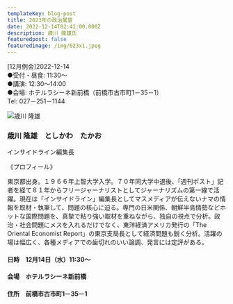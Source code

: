 ```yaml
---
templateKey: blog-post
title: 2023年の政治展望
date: 2022-12-14T02:41:00.000Z
description: 歳川 隆雄氏
featuredpost: false
featuredimage: /img/023x1.jpeg
---
```

\[12月例会]2022-12-14\
●受付・昼食: 11:30〜\
●講演: 12:30〜14:00\
●会場: ホテルラシーネ新前橋（前橋市古市町1－35－1）\
T﻿el: 027－251－1144

![歳川 隆雄](/img/023x1.jpeg "歳川 隆雄　としかわ たかお")

### 歳川 隆雄　としかわ　たかお

インサイドライン編集長

《プロフィール》

東京都出身。１９６６年上智大学入学。７０年同大学中退後、「週刊ポスト」記者を経て８１年からフリージャーナリストとしてジャーナリズムの第一線で活躍。現在は「インサイドライン」編集長としてマスメディアが伝えないナマの情報を取材・執筆して、問題の核心に迫る。専門の日米関係、朝鮮半島情勢などホットな国際問題を、真摯で粘り強い取材を重ねながら、独自の視点で分析。政治・社会問題にメスを入れるだけでなく、東洋経済アメリカ発行の「The Oriental Economist Report」の東京支局長として経済問題も鋭く分析。活躍の場は幅広く、各種メディアでの歯切れのいい論調、発言には定評がある。

#### 日時　12月14日（水）11:30〜

#### 会場　ホテルラシーネ新前橋

#### 住所　前橋市古市町1－35－1